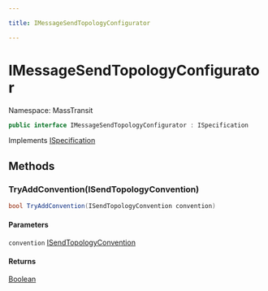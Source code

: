 ```yaml
---

title: IMessageSendTopologyConfigurator

---
```


# IMessageSendTopologyConfigurator

Namespace: MassTransit

```csharp
public interface IMessageSendTopologyConfigurator : ISpecification
```

Implements [ISpecification](../masstransit/ispecification)

## Methods

### **TryAddConvention(ISendTopologyConvention)**

```csharp
bool TryAddConvention(ISendTopologyConvention convention)
```

#### Parameters

`convention` [ISendTopologyConvention](../masstransit-configuration/isendtopologyconvention)<br/>

#### Returns

[Boolean](https://learn.microsoft.com/en-us/dotnet/api/system.boolean)<br/>
